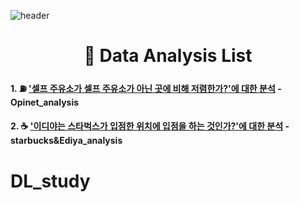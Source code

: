 ![header](https://capsule-render.vercel.app/api?type=waving&color=ffafcc&height=230&section=header&text=Hello%20I'm%20Sujin&animation=twinkling&fontAlign=75&fontSize=50&fontColor=fefcfb)

<div align=center><h1>📖 Data Analysis List</h1></div>

#### 1. ⛽ ['셀프 주유소가 셀프 주유소가 아닌 곳에 비해 저렴한가?'에 대한 분석](opinet_analysis/opinet-analysis.ipynb) - Opinet_analysis


#### 2. ☕ ['이디야는 스타벅스가 입점한 위치에 입점을 하는 것인가?'에 대한 분석](starbucks&Ediya_analysis) - starbucks&Ediya_analysis


# DL_study
